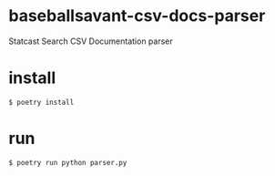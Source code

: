 # baseballsavant-csv-docs-parser
Statcast Search CSV Documentation parser

# install

```shell
$ poetry install
```

# run

```shell
$ poetry run python parser.py
```
